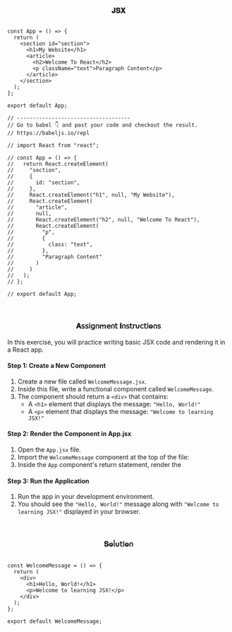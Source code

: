 
<h3  align="center" >𝐉𝐒𝐗</h3>

```JSX

const App = () => {
  return (
    <section id="section">
      <h1>My Website</h1>
      <article>
        <h2>Welcome To React</h2>
        <p className="text">Paragraph Content</p>
      </article>
    </section>
  );
};

export default App;

// ------------------------------------
// Go to babel 👇 and past your code and checkout the result.
// https://babeljs.io/repl

// import React from "react";

// const App = () => {
//   return React.createElement(
//     "section",
//     {
//       id: "section",
//     },
//     React.createElement("h1", null, "My Website"),
//     React.createElement(
//       "article",
//       null,
//       React.createElement("h2", null, "Welcome To React"),
//       React.createElement(
//         "p",
//         {
//           class: "text",
//         },
//         "Paragraph Content"
//       )
//     )
//   );
// };

// export default App;

```

</br>

<h3  align="center" >𝐀𝗌𝗌𝗂𝗀𐓣ꭑ𝖾𐓣𝗍 𝚰𐓣𝗌𝗍𝗋υ𝖼𝗍𝗂ⱺ𐓣𝗌</h3>

In this exercise, you will practice writing basic JSX code and rendering it in a React app.

#### Step 1: Create a New Component

1. Create a new file called `WelcomeMessage.jsx`.
2. Inside this file, write a functional component called `WelcomeMessage`.
3. The component should return a `<div>` that contains:
   - A `<h1>` element that displays the message: `"Hello, World!"`
   - A `<p>` element that displays the message: `"Welcome to learning JSX!"`

#### Step 2: Render the Component in App.jsx

1. Open the `App.jsx` file.
2. Import the `WelcomeMessage` component at the top of the file:
3. Inside the `App` component's return statement, render the

#### Step 3: Run the Application

1. Run the app in your development environment.
2. You should see the `"Hello, World!"` message along with `"Welcome to learning JSX!"` displayed in your browser.

</br>

<h3  align="center" >𝐒ⱺᥣυ𝗍𝗂ⱺ𐓣</h3>

```JSX

const WelcomeMessage = () => {
  return (
    <div>
      <h1>Hello, World!</h1>
      <p>Welcome to learning JSX!</p>
    </div>
  );
};

export default WelcomeMessage;

```